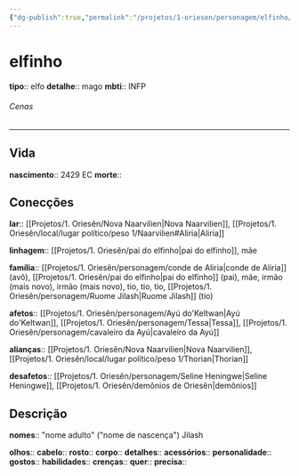 ```yaml
---
{"dg-publish":true,"permalink":"/projetos/1-oriesen/personagem/elfinho/"}
---
```



# elfinho
**tipo**:: elfo
**detalhe**:: mago
**mbti**:: INFP


###### Cenas



---
## Vida
**nascimento**:: 2429 EC
**morte**:: 


## Conecções
**lar**:: [[Projetos/1. Oriesên/Nova Naarvilien|Nova Naarvilien]], [[Projetos/1. Oriesên/local/lugar político/peso 1/Naarvilien#Aliria|Aliria]]

**linhagem**:: [[Projetos/1. Oriesên/pai do elfinho|pai do elfinho]], mãe

**família**:: [[Projetos/1. Oriesên/personagem/conde de Aliria|conde de Aliria]] (avô), [[Projetos/1. Oriesên/pai do elfinho|pai do elfinho]] (pai), mãe, irmão (mais novo), irmão (mais novo), tio, tio, tio, [[Projetos/1. Oriesên/personagem/Ruome Jilash|Ruome Jilash]] (tio)

**afetos**:: [[Projetos/1. Oriesên/personagem/Ayú do'Keltwan|Ayú do'Keltwan]], [[Projetos/1. Oriesên/personagem/Tessa|Tessa]], [[Projetos/1. Oriesên/personagem/cavaleiro da Ayú|cavaleiro da Ayú]]

**alianças**:: [[Projetos/1. Oriesên/Nova Naarvilien|Nova Naarvilien]], [[Projetos/1. Oriesên/local/lugar político/peso 1/Thorian|Thorian]]

**desafetos**:: [[Projetos/1. Oriesên/personagem/Seline Heningwe|Seline Heningwe]], [[Projetos/1. Oriesên/demônios de Oriesên|demônios]]


## Descrição
**nomes**:: "nome adulto" ("nome de nascença") Jilash

**olhos**:: 
**cabelo**:: 
**rosto**:: 
**corpo**:: 
**detalhes**:: 
**acessórios**:: 
**personalidade**:: 
**gostos**:: 
**habilidades**:: 
**crenças**:: 
**quer**:: 
**precisa**:: 